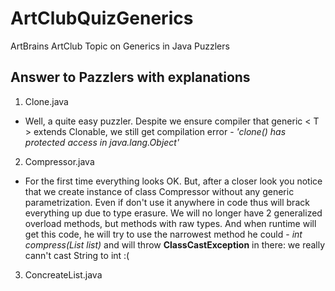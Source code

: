 # ArtClubQuizGenerics
ArtBrains ArtClub Topic on Generics in Java Puzzlers

## Answer to Pazzlers with explanations

1. Clone.java
  * Well, a quite easy puzzler. Despite we ensure compiler that generic < T > extends Clonable, we still get compilation error - *'clone() has protected access in java.lang.Object'*
2. Compressor.java
  * For the first time everything looks OK. But, after a closer look you notice that we create instance of class Compressor without any generic parametrization. Even if don't use it anywhere in code thus will brack everything up due to type erasure. We will no longer have 2 generalized overload methods, but methods with raw types. And when runtime will get this code, he will try to use the narrowest method he could - *int compress(List list)* and will throw __ClassCastException__ in there: we really cann't cast String to int :(
3. ConcreateList.java
